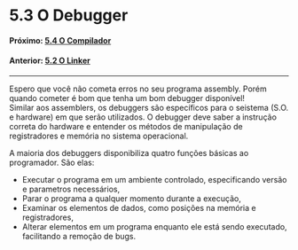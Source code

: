# 5.3 O Debugger

#### Próximo: [5.4 O Compilador](./o_compilador.md)  
#### Anterior: [5.2 O Linker](./o_linker.md)  

---  

Espero que você não cometa erros no seu programa assembly. Porém quando cometer é bom que tenha um bom debugger disponível!  
Similar aos assemblers, os debuggers são específicos para o seistema (S.O. e hardware) em que serão utilizados. O debugger deve saber a instrução correta do hardware e entender os métodos de manipulação de registradores e memória no sistema operacional.  

A maioria dos debuggers disponibiliza quatro funções básicas ao programador. São elas:  
- Executar o programa em um ambiente controlado, especificando versão e parametros necessários,  
- Parar o programa a qualquer momento durante a execução,  
- Examinar os elementos de dados, como posições na memória e registradores,  
- Alterar elementos em um programa enquanto ele está sendo executado, facilitando a remoção de bugs.  

